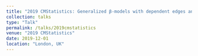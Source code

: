```yaml
---
title: "2019 CMStatistics: Generalized β-models with dependent edges and parameter vectors of increasing dimension"
collection: talks
type: "Talk"
permalink: /talks/2019cmstatistics
venue: "2019 CMStatistics"
date: 2019-12-01
location: "London, UK"
---
```





